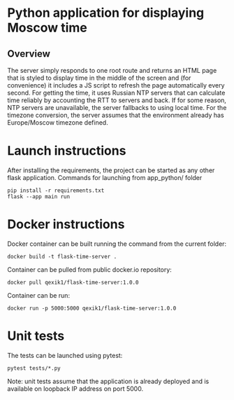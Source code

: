 # Python application for displaying Moscow time
## Overview
The server simply responds to one root route and returns an HTML page that is styled to display time in the middle of the screen and (for convenience) it includes a JS script to refresh the page automatically every second. For getting the time, it uses Russian NTP servers that can calculate time reliably by accounting the RTT to servers and back. If for some reason, NTP servers are unavailable, the server fallbacks to using local time. For the timezone conversion, the server assumes that the environment already has Europe/Moscow timezone defined. 
# Launch instructions
After installing the requirements, the project can be started as any other flask application.
Commands for launching from app\_python/ folder
```
pip install -r requirements.txt
flask --app main run
```

# Docker instructions
Docker container can be built running the command from the current folder:
```
docker build -t flask-time-server .
```

Container can be pulled from public docker.io repository:
```
docker pull qexik1/flask-time-server:1.0.0
```

Container can be run:
```
docker run -p 5000:5000 qexik1/flask-time-server:1.0.0
```

# Unit tests

The tests can be launched using pytest:

```
pytest tests/*.py
```

Note: unit tests assume that the application is already deployed and is available on loopback IP address on port 5000.

